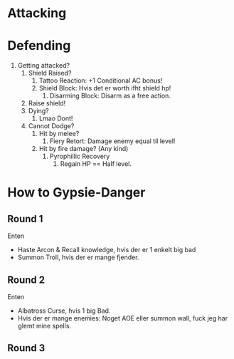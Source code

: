 # Attacking

# Defending
1. Getting attacked?
	1. Shield Raised?
		1. Tattoo Reaction: +1 Conditional AC bonus!
		2. Shield Block: Hvis det er worth ifht shield hp!
			1. Disarming Block: Disarm as a free action.
	2. Raise shield!
	3. Dying?
		1. Lmao Dont!
	4. Cannot Dodge?
		1. Hit by melee?
			1. Fiery Retort: Damage enemy equal til level!
		2. Hit by fire damage? (Any kind)
			1. Pyrophillic Recovery
				1. Regain HP == Half level.

# How to Gypsie-Danger
## Round 1
Enten
- Haste Arcon & Recall knowledge, hvis der er 1 enkelt big bad
- Summon Troll, hvis der er mange fjender.

## Round 2
Enten
- Albatross Curse, hvis 1 big Bad.
- Hvis der er mange enemies: Noget AOE eller summon wall, fuck jeg har glemt mine spells.

## Round 3


